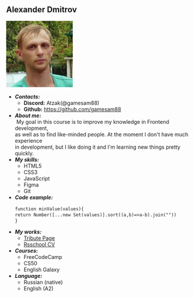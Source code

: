 ##    Alexander Dmitrov
![my-photo](./photo.jpg "Подпись")
- ***Contacts:***
    - __Discord:__  Atzak(@gamesam88)
    - __Github:__ https://github.com/gamesam88
- ***About me:*** <br>
    &nbsp;My goal in this course is to improve my knowledge in  Frontend development, <br>
    as well as to find like-minded people. At the moment I don't have much experience <br>
    in development, but I like doing it and I'm learning new things pretty quickly. <br>
- ***My skills:***
    - HTML5
    - CSS3
    - JavaScript
    - Figma
    - Git
- ***Code example:***<br>
    ```
    function minValue(values){
    return Number([...new Set(values)].sort((a,b)=>a-b).join(""))
    }
    ```
- ***My works:***
    - [Tribute Page](https://github.com/gamesam88/Tribute-Page.git "Tribute-Page")
    - [Rsschool CV](https://github.com/gamesam88/rsschool-cv.git "rsschool-cv")
- ***Courses:***
    - FreeCodeCamp
    - CS50
    - English Galaxy
- ***Language:***
    - Russian (native)
    - English (A2)
